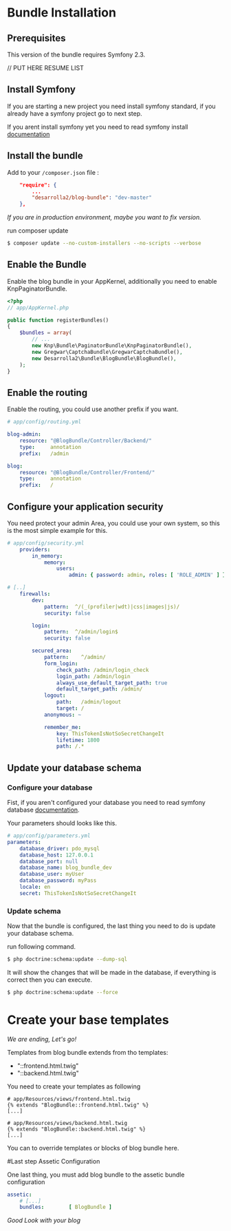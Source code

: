 # Bundle Installation

## Prerequisites

This version of the bundle requires Symfony 2.3.

// PUT HERE RESUME LIST

## Install Symfony

If you are starting a new project you need install symfony standard, if you already 
have a symfony project go to next step.

If you arent install symfony yet you need to read symfony install
[documentation](http://symfony.com/doc/current/book/installation.html)

## Install the bundle

Add to your `/composer.json` file :

``` json
    "require": {
        ...
        "desarrolla2/blog-bundle": "dev-master"
    },
````

*If you are in production environment, maybe you want to fix version.*

run composer update

``` bash
$ composer update --no-custom-installers --no-scripts --verbose
```

## Enable the Bundle

Enable the blog bundle in your AppKernel, additionally you need to enable KnpPaginatorBundle.

``` php
<?php
// app/AppKernel.php

public function registerBundles()
{
    $bundles = array(
        // ...
        new Knp\Bundle\PaginatorBundle\KnpPaginatorBundle(),
        new Gregwar\CaptchaBundle\GregwarCaptchaBundle(),
        new Desarrolla2\Bundle\BlogBundle\BlogBundle(),
    );
}
```

## Enable the routing

Enable the routing, you could use another prefix if you want.

``` yml
# app/config/routing.yml

blog-admin:
    resource: "@BlogBundle/Controller/Backend/"
    type:     annotation
    prefix:   /admin

blog:
    resource: "@BlogBundle/Controller/Frontend/"
    type:     annotation
    prefix:   /

```

## Configure your application security

You need protect your admin Area, you could use your own system, so this is the most simple example for this.

``` yml
# app/config/security.yml
    providers:
        in_memory:
            memory:
                users:
                    admin: { password: admin, roles: [ 'ROLE_ADMIN' ] }

# [..]
    firewalls:
        dev:
            pattern:  ^/(_(profiler|wdt)|css|images|js)/
            security: false

        login:
            pattern:  ^/admin/login$
            security: false

        secured_area:
            pattern:    ^/admin/
            form_login:
                check_path: /admin/login_check
                login_path: /admin/login
                always_use_default_target_path: true
                default_target_path: /admin/
            logout:
                path:   /admin/logout
                target: /
            anonymous: ~

            remember_me:
                key: ThisTokenIsNotSoSecretChangeIt
                lifetime: 1800
                path: /.*

```

## Update your database schema

### Configure your database

Fist, if you aren't configured your database you need to read symfony database
[documentation](http://symfony.com/doc/current/book/doctrine.html).

Your parameters should looks like this.

``` yml
# app/config/parameters.yml
parameters:
    database_driver: pdo_mysql
    database_host: 127.0.0.1
    database_port: null
    database_name: blog_bundle_dev
    database_user: myUser
    database_password: myPass
    locale: en
    secret: ThisTokenIsNotSoSecretChangeIt
```

### Update schema

Now that the bundle is configured, the last thing you need to do is update your database schema.

run following command.

``` bash
$ php doctrine:schema:update --dump-sql
```

It will show the changes that will be made ​​in the database, if everything is correct then you can execute.

``` bash
$ php doctrine:schema:update --force
```

# Create your base templates

*We are ending, Let's go!*

Templates from blog bundle extends from tho templates:

* "::frontend.html.twig"
* "::backend.html.twig"

You need to create your templates as following

``` twig
# app/Resources/views/frontend.html.twig
{% extends "BlogBundle::frontend.html.twig" %}
[...]
```

``` twig
# app/Resources/views/backend.html.twig
{% extends "BlogBundle::backend.html.twig" %}
[...]
```

You can to override templates or blocks of blog bundle here.

#Last step Assetic Configuration

One last thing, you must add blog bundle to the assetic bundle configuration

``` yml
assetic:
    # [...]
    bundles:        [ BlogBundle ]
```

*Good Look with your blog*


